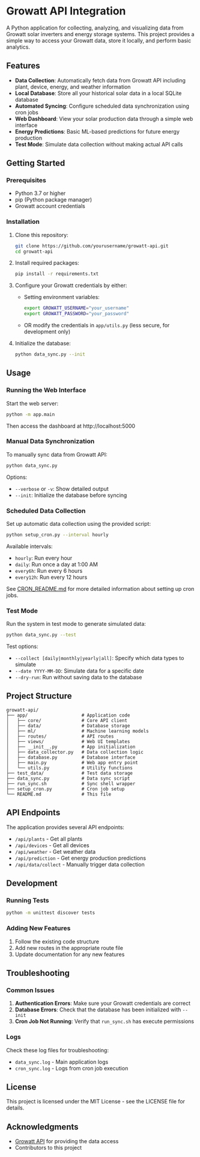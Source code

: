 # Growatt API Integration

A Python application for collecting, analyzing, and visualizing data from Growatt solar inverters and energy storage systems. This project provides a simple way to access your Growatt data, store it locally, and perform basic analytics.

## Features

- **Data Collection**: Automatically fetch data from Growatt API including plant, device, energy, and weather information
- **Local Database**: Store all your historical solar data in a local SQLite database
- **Automated Syncing**: Configure scheduled data synchronization using cron jobs
- **Web Dashboard**: View your solar production data through a simple web interface
- **Energy Predictions**: Basic ML-based predictions for future energy production
- **Test Mode**: Simulate data collection without making actual API calls

## Getting Started

### Prerequisites

- Python 3.7 or higher
- pip (Python package manager)
- Growatt account credentials

### Installation

1. Clone this repository:

   ```bash
   git clone https://github.com/yourusername/growatt-api.git
   cd growatt-api
   ```

2. Install required packages:

   ```bash
   pip install -r requirements.txt
   ```

3. Configure your Growatt credentials by either:

   - Setting environment variables:
     ```bash
     export GROWATT_USERNAME="your_username"
     export GROWATT_PASSWORD="your_password"
     ```
   - OR modify the credentials in `app/utils.py` (less secure, for development only)

4. Initialize the database:
   ```bash
   python data_sync.py --init
   ```

## Usage

### Running the Web Interface

Start the web server:

```bash
python -m app.main
```

Then access the dashboard at http://localhost:5000

### Manual Data Synchronization

To manually sync data from Growatt API:

```bash
python data_sync.py
```

Options:

- `--verbose` or `-v`: Show detailed output
- `--init`: Initialize the database before syncing

### Scheduled Data Collection

Set up automatic data collection using the provided script:

```bash
python setup_cron.py --interval hourly
```

Available intervals:

- `hourly`: Run every hour
- `daily`: Run once a day at 1:00 AM
- `every6h`: Run every 6 hours
- `every12h`: Run every 12 hours

See [CRON_README.md](README_CRON.md) for more detailed information about setting up cron jobs.

### Test Mode

Run the system in test mode to generate simulated data:

```bash
python data_sync.py --test
```

Test options:

- `--collect [daily|monthly|yearly|all]`: Specify which data types to simulate
- `--date YYYY-MM-DD`: Simulate data for a specific date
- `--dry-run`: Run without saving data to the database

## Project Structure

```
growatt-api/
├── app/                    # Application code
│   ├── core/               # Core API client
│   ├── data/               # Database storage
│   ├── ml/                 # Machine learning models
│   ├── routes/             # API routes
│   ├── views/              # Web UI templates
│   ├── __init__.py         # App initialization
│   ├── data_collector.py   # Data collection logic
│   ├── database.py         # Database interface
│   ├── main.py             # Web app entry point
│   └── utils.py            # Utility functions
├── test_data/              # Test data storage
├── data_sync.py            # Data sync script
├── run_sync.sh             # Sync shell wrapper
├── setup_cron.py           # Cron job setup
└── README.md               # This file
```

## API Endpoints

The application provides several API endpoints:

- `/api/plants` - Get all plants
- `/api/devices` - Get all devices
- `/api/weather` - Get weather data
- `/api/prediction` - Get energy production predictions
- `/api/data/collect` - Manually trigger data collection

## Development

### Running Tests

```bash
python -m unittest discover tests
```

### Adding New Features

1. Follow the existing code structure
2. Add new routes in the appropriate route file
3. Update documentation for any new features

## Troubleshooting

### Common Issues

1. **Authentication Errors**: Make sure your Growatt credentials are correct
2. **Database Errors**: Check that the database has been initialized with `--init`
3. **Cron Job Not Running**: Verify that `run_sync.sh` has execute permissions

### Logs

Check these log files for troubleshooting:

- `data_sync.log` - Main application logs
- `cron_sync.log` - Logs from cron job execution

## License

This project is licensed under the MIT License - see the LICENSE file for details.

## Acknowledgments

- [Growatt API](https://server.growatt.com/) for providing the data access
- Contributors to this project
